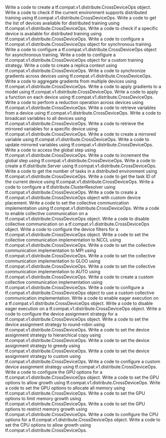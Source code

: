 Write a code to create a tf.compat.v1.distribute.CrossDeviceOps object.
Write a code to check if the current environment supports distributed training using tf.compat.v1.distribute.CrossDeviceOps.
Write a code to get the list of devices available for distributed training using tf.compat.v1.distribute.CrossDeviceOps.
Write a code to check if a specific device is available for distributed training using tf.compat.v1.distribute.CrossDeviceOps.
Write a code to configure a tf.compat.v1.distribute.CrossDeviceOps object for synchronous training.
Write a code to configure a tf.compat.v1.distribute.CrossDeviceOps object for asynchronous training.
Write a code to configure a tf.compat.v1.distribute.CrossDeviceOps object for a custom training strategy.
Write a code to create a replica context using tf.compat.v1.distribute.CrossDeviceOps.
Write a code to synchronize gradients across devices using tf.compat.v1.distribute.CrossDeviceOps.
Write a code to aggregate gradients from multiple devices using tf.compat.v1.distribute.CrossDeviceOps.
Write a code to apply gradients to a model using tf.compat.v1.distribute.CrossDeviceOps.
Write a code to apply a function on each device using tf.compat.v1.distribute.CrossDeviceOps.
Write a code to perform a reduction operation across devices using tf.compat.v1.distribute.CrossDeviceOps.
Write a code to retrieve variables from a device using tf.compat.v1.distribute.CrossDeviceOps.
Write a code to broadcast variables to all devices using tf.compat.v1.distribute.CrossDeviceOps.
Write a code to retrieve the mirrored variables for a specific device using tf.compat.v1.distribute.CrossDeviceOps.
Write a code to create a mirrored variable using tf.compat.v1.distribute.CrossDeviceOps.
Write a code to update mirrored variables using tf.compat.v1.distribute.CrossDeviceOps.
Write a code to access the global step using tf.compat.v1.distribute.CrossDeviceOps.
Write a code to increment the global step using tf.compat.v1.distribute.CrossDeviceOps.
Write a code to create a tf.distribute.Server using tf.compat.v1.distribute.CrossDeviceOps.
Write a code to get the number of tasks in a distributed environment using tf.compat.v1.distribute.CrossDeviceOps.
Write a code to get the task ID of the current device using tf.compat.v1.distribute.CrossDeviceOps.
Write a code to configure a tf.distribute.ClusterResolver using tf.compat.v1.distribute.CrossDeviceOps.
Write a code to create a tf.compat.v1.distribute.CrossDeviceOps object with custom device placement.
Write a code to set the collective communication implementation using tf.compat.v1.distribute.CrossDeviceOps.
Write a code to enable collective communication on a tf.compat.v1.distribute.CrossDeviceOps object.
Write a code to disable collective communication on a tf.compat.v1.distribute.CrossDeviceOps object.
Write a code to configure the device filters for a tf.compat.v1.distribute.CrossDeviceOps object.
Write a code to set the collective communication implementation to NCCL using tf.compat.v1.distribute.CrossDeviceOps.
Write a code to set the collective communication implementation to MPI using tf.compat.v1.distribute.CrossDeviceOps.
Write a code to set the collective communication implementation to GLOO using tf.compat.v1.distribute.CrossDeviceOps.
Write a code to set the collective communication implementation to AUTO using tf.compat.v1.distribute.CrossDeviceOps.
Write a code to create a custom collective communication implementation using tf.compat.v1.distribute.CrossDeviceOps.
Write a code to configure a tf.compat.v1.distribute.CrossDeviceOps object to use a custom collective communication implementation.
Write a code to enable eager execution on a tf.compat.v1.distribute.CrossDeviceOps object.
Write a code to disable eager execution on a tf.compat.v1.distribute.CrossDeviceOps object.
Write a code to configure the device assignment strategy for a tf.compat.v1.distribute.CrossDeviceOps object.
Write a code to set the device assignment strategy to round-robin using tf.compat.v1.distribute.CrossDeviceOps.
Write a code to set the device assignment strategy to hierarchical copy using tf.compat.v1.distribute.CrossDeviceOps.
Write a code to set the device assignment strategy to greedy using tf.compat.v1.distribute.CrossDeviceOps.
Write a code to set the device assignment strategy to custom using tf.compat.v1.distribute.CrossDeviceOps.
Write a code to configure a custom device assignment strategy using tf.compat.v1.distribute.CrossDeviceOps.
Write a code to configure the GPU options for a tf.compat.v1.distribute.CrossDeviceOps object.
Write a code to set the GPU options to allow growth using tf.compat.v1.distribute.CrossDeviceOps.
Write a code to set the GPU options to allocate all memory using tf.compat.v1.distribute.CrossDeviceOps.
Write a code to set the GPU options to limit memory growth using tf.compat.v1.distribute.CrossDeviceOps.
Write a code to set the GPU options to restrict memory growth using tf.compat.v1.distribute.CrossDeviceOps.
Write a code to configure the CPU options for a tf.compat.v1.distribute.CrossDeviceOps object.
Write a code to set the CPU options to allow growth using tf.compat.v1.distribute.CrossDeviceOps.